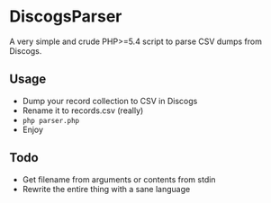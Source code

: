 # DiscogsParser
A very simple and crude PHP>=5.4 script to parse CSV dumps from Discogs.

## Usage
* Dump your record collection to CSV in Discogs
* Rename it to records.csv (really)
* `php parser.php`
* Enjoy

## Todo
* Get filename from arguments or contents from stdin
* Rewrite the entire thing with a sane language
